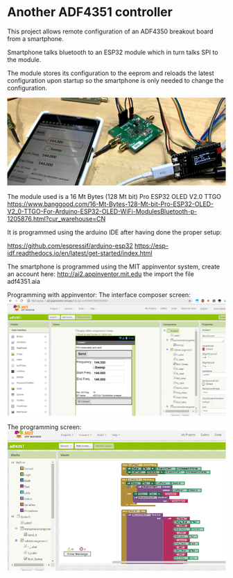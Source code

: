 # Another ADF4351 controller

This project allows remote configuration of an ADF4350 breakout board from a smartphone.

Smartphone talks bluetooth to an ESP32 module which in turn talks SPI to the module.

The module stores its configuration to the eeprom and reloads the latest configuration
upon startup so the smartphone is only needed to change the configuration.

![alt text](./ad4351_demo_pic.jpg)

The module used is a 16 Mt Bytes (128 Mt bit) Pro ESP32 OLED V2.0 TTGO 
https://www.banggood.com/16-Mt-Bytes-128-Mt-bit-Pro-ESP32-OLED-V2_0-TTGO-For-Arduino-ESP32-OLED-WiFi-ModulesBluetooth-p-1205876.html?cur_warehouse=CN

It is programmed using the arduino IDE after having done the proper setup:

https://github.com/espressif/arduino-esp32
https://esp-idf.readthedocs.io/en/latest/get-started/index.html

The smartphone is programmed using the MIT appinventor system, create an account here: http://ai2.appinventor.mit.edu
the import the file adf4351.aia

Programming with appinventor:
The interface composer screen:
![alt_text](./MIT_AppInventor_layout_screen.PNG)

The programming screen:
![alt_text](./MIT_Appinventor_block_programming.PNG)
